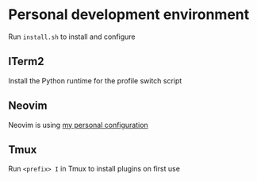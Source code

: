# Personal development environment

Run `install.sh` to install and configure

## ITerm2

Install the Python runtime for the profile switch script

## Neovim

Neovim is using [my personal configuration](https://github.com/p-m-p/nvim-config)

## Tmux

Run `<prefix> I` in Tmux to install plugins on first use

